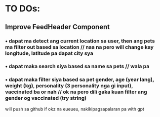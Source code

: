 # TO DOs:

## Improve FeedHeader Component
### • dapat ma detect ang current location sa user, then ang pets ma filter out based sa location // naa na pero will change kay longitude, latitude pa dapat city sya
### • dapat maka search siya based sa name sa pets // wala pa
### • dapat maka filter siya based sa pet gender, age (year lang), weight (kg), personality (3 personality nga gi input), vaccinated ba or nah // ok na pero dili gaka kuan filter ang gender og vaccinated (try string)

will push sa github if okz na eueueu, nakikipagsapalaran pa with gpt
